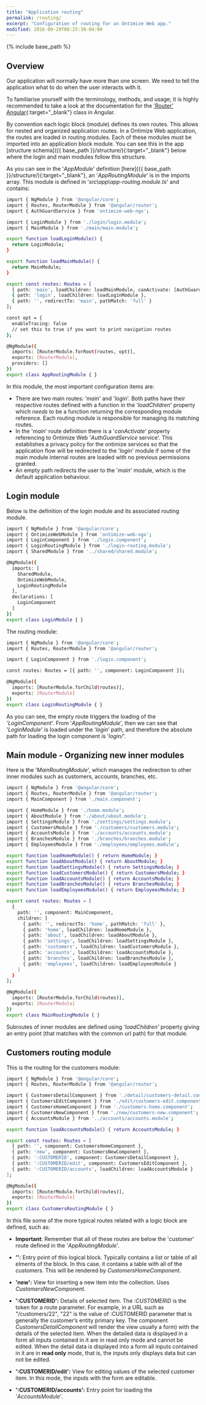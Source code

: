 ```yaml
---
title: "Application routing"
permalink: /routing/
excerpt: "Configuration of routing for an Ontimize Web app."
modified: 2016-09-29T08:25:30-04:00
---
```

{% include base_path %}

## Overview

Our application will normally have more than one screen. We need to tell the application what to do when the user interacts with it.

To familiarise yourself with the terminology, methods, and usage; it is highly recommended to take a look at the documentation for the ['Router' Angular](https://angular.io/api/router/Router){:target="_blank"} class in Angular.

By convention each logic block (module) defines its own routes. This allows for nested and organized application routes. In a Ontimize Web application, the routes are loaded in routing modules. Each of these modules must be imported into an application block module. You can see this in the app  [structure schema]({{ base_path }}/structure/){:target="_blank"} below where the login and main modules follow this structure.

As you can see in the '*AppModule*' definition [here]({{ base_path }}/structure/){:target="_blank"}, an '*AppRoutingModule*' is in the imports array. This module is defined in '*src\app\app-routing.module.ts*' and contains:

```bash
import { NgModule } from '@angular/core';
import { Routes, RouterModule } from '@angular/router';
import { AuthGuardService } from 'ontimize-web-ngx';

import { LoginModule } from './login/login.module';
import { MainModule } from './main/main.module';

export function loadLoginModule() {
  return LoginModule;
}

export function loadMainModule() {
  return MainModule;
}

export const routes: Routes = [
  { path: 'main', loadChildren: loadMainModule, canActivate: [AuthGuardService] },
  { path: 'login', loadChildren: loadLoginModule },
  { path: '', redirectTo: 'main', pathMatch: 'full' }
];

const opt = {
  enableTracing: false
  // set this to true if you want to print navigation routes
};

@NgModule({
  imports: [RouterModule.forRoot(routes, opt)],
  exports: [RouterModule],
  providers: []
})
export class AppRoutingModule { }
```

In this module, the most important configuration items are:

* There are two main routes:  '*main*' and '*login*'. Both paths have their respective routes defined with a function in the '*loadChildren*' property which *needs* to be a function returning the corresponding module reference. Each routing module is responsible for managing its matching routes.
* In the '*main*' route definition there is a '*canActivate*' property referencing to Ontimize Web '*AuthGuardService* service'. This establishes a privacy policy for the ontimize services so that the application flow will be redirected to the '*login*' module if some of the main module internal routes are loaded with no previous permissions granted.
* An empty path redirects the user to the '*main*' module, which is the default application behaviour.


## Login module

Below is the definition of the login module and its associated routing module.

```bash
import { NgModule } from '@angular/core';
import { OntimizeWebModule } from 'ontimize-web-ngx';
import { LoginComponent } from './login.component';
import { LoginRoutingModule } from './login-routing.module';
import { SharedModule } from '../shared/shared.module';

@NgModule({
  imports: [
    SharedModule,
    OntimizeWebModule,
    LoginRoutingModule
  ],
  declarations: [
    LoginComponent
  ]
})
export class LoginModule { }
```

The routing module:

```bash
import { NgModule } from '@angular/core';
import { Routes, RouterModule } from '@angular/router';

import { LoginComponent } from './login.component';

const routes: Routes = [{ path: '', component: LoginComponent }];

@NgModule({
  imports: [RouterModule.forChild(routes)],
  exports: [RouterModule]
})
export class LoginRoutingModule { }

```

As you can see, the empty route triggers the loading of the '*LoginComponent*'. From '*AppRoutingModule*', then we can see that '*LoginModule*' is loaded under the ‘*login*’ path, and therefore the absolute path for loading the login component is '*login/*'.


## Main module - Organizing new inner modules

Here is the '*MainRoutingModule*', which manages the redirection to other inner modules such as customers, accounts, branches, etc.

```bash
import { NgModule } from '@angular/core';
import { Routes, RouterModule } from '@angular/router';
import { MainComponent } from './main.component';

import { HomeModule } from './home.module';
import { AboutModule } from './about/about.module';
import { SettingsModule } from './settings/settings.module';
import { CustomersModule } from './customers/customers.module';
import { AccountsModule } from './accounts/accounts.module';
import { BranchesModule } from './branches/branches.module';
import { EmployeesModule } from './employees/employees.module';

export function loadHomeModule() { return HomeModule; }
export function loadAboutModule() { return AboutModule; }
export function loadSettingsModule() { return SettingsModule; }
export function loadCustomersModule() { return CustomersModule; }
export function loadAccountsModule() { return AccountsModule; }
export function loadBranchesModule() { return BranchesModule; }
export function loadEmployeesModule() { return EmployeesModule; }

export const routes: Routes = [
  {
    path: '', component: MainComponent,
    children: [
      { path: '', redirectTo: 'home', pathMatch: 'full' },
      { path: 'home', loadChildren: loadHomeModule },
      { path: 'about', loadChildren: loadAboutModule },
      { path: 'settings', loadChildren: loadSettingsModule },
      { path: 'customers', loadChildren: loadCustomersModule },
      { path: 'accounts', loadChildren: loadAccountsModule },
      { path: 'branches', loadChildren: loadBranchesModule },
      { path: 'employees', loadChildren: loadEmployeesModule }
    ]
  }
];

@NgModule({
  imports: [RouterModule.forChild(routes)],
  exports: [RouterModule]
})
export class MainRoutingModule { }
```

Subroutes of inner modules are defined using *'loadChildren'* property giving an entry point (that matches with the common url path) for that module.

## Customers routing module

This is the routing for the customers module:

```bash
import { NgModule } from '@angular/core';
import { Routes, RouterModule } from '@angular/router';

import { CustomersDetailComponent } from './detail/customers-detail.component';
import { CustomersEditComponent } from './edit/customers-edit.component';
import { CustomersHomeComponent } from './customers-home.component';
import { CustomersNewComponent } from './new/customers-new.component';
import { AccountsModule } from '../accounts/accounts.module';

export function loadAccountsModule() { return AccountsModule; }

export const routes: Routes = [
  { path: '', component: CustomersHomeComponent },
  { path: 'new', component: CustomersNewComponent },
  { path: ':CUSTOMERID', component: CustomersDetailComponent },
  { path: ':CUSTOMERID/edit', component: CustomersEditComponent },
  { path: ':CUSTOMERID/accounts', loadChildren: loadAccountsModule }
];

@NgModule({
  imports: [RouterModule.forChild(routes)],
  exports: [RouterModule]
})
export class CustomersRoutingModule { }
```

In this file some of the more typical routes related with a logic block are defined, such as:

* **Important**: Remember that all of these routes are below the '*customer*' route defined in the '*AppRoutingModule*'.

* **'':** Entry point of this logical block. Typically contains a list or table of all elments of the block. In this case, it contains a table with all of the customers. This will be rendered by *CustomersHomeComponent*.
* **'new':** View for inserting a new item into the collection. Uses *CustomersNewComponent*.
* **':CUSTOMERID':** Details of selected item. The *:CUSTOMERID* is the token for a route parameter. For example, in a URL such as "/customers/22", "22" is the value of :CUSTOMERID parameter that is generally the customer’s entity primary key. The component *CustomersDetailComponent* will render the view  usually a form) with the details of the selected item. When the detailed data is displayed in a form all inputs contained in it are in read only mode and  cannot be edited.
When the detail data is displayed into a form all inputs contained in it are in **read only** mode, that is, the inputs only displays data but can not be edited.
* **':CUSTOMERID/edit':** View for editing values of the selected customer item. In this mode, the inputs with the form are editable.
* **':CUSTOMERID/accounts':** Entry point for loading the '*AccountsModule*'.
